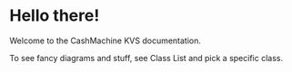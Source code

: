# Hello there!

Welcome to the CashMachine KVS documentation.

To see fancy diagrams and stuff, see Class List and pick a specific class.